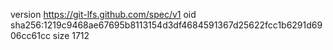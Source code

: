 version https://git-lfs.github.com/spec/v1
oid sha256:1219c9468ae67695b8113154d3df4684591367d25622fcc1b6291d6906cc61cc
size 1712
